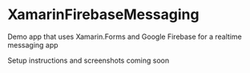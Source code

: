 # XamarinFirebaseMessaging
Demo app that uses Xamarin.Forms and Google Firebase for a realtime messaging app

Setup instructions and screenshots coming soon
